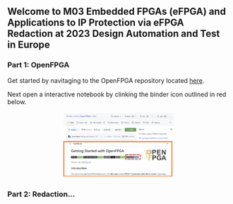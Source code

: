 ## Welcome to M03 Embedded FPGAs (eFPGA) and Applications to IP Protection via eFPGA Redaction at 2023 Design Automation and Test in Europe

### Part 1: OpenFPGA

Get started by navitaging to the OpenFPGA repository located [here](https://github.com/lnis-uofu/OpenFPGA).

Next open a interactive notebook by clinking the binder icon outlined in red below.

 <p align="center">
  <img src="images/binder_link.png" width="50%" height="50%">
</p>




### Part 2: Redaction...
